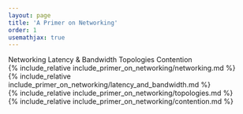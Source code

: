 ```yaml
---
layout: page
title: 'A Primer on Networking'
order: 1
usemathjax: true
---
```


<div class="ui pointing secondary menu">
  <a class="item active" data-tab="first">Networking</a>
  <a class="item " data-tab="second">Latency & Bandwidth</a>
  <a class="item " data-tab="third">Topologies</a>
  <a class="item " data-tab="fifth">Contention</a>
</div>

<div markdown="1" class="ui tab segment active" data-tab="first">
  {% include_relative include_primer_on_networking/networking.md %}
</div>
<div markdown="1" class="ui tab segment" data-tab="second">
  {% include_relative include_primer_on_networking/latency_and_bandwidth.md %}
</div>
<div markdown="1" class="ui tab segment" data-tab="third">
  {% include_relative include_primer_on_networking/topologies.md %}
</div>
<div markdown="1" class="ui tab segment " data-tab="fifth">
  {% include_relative include_primer_on_networking/contention.md %}
</div>


